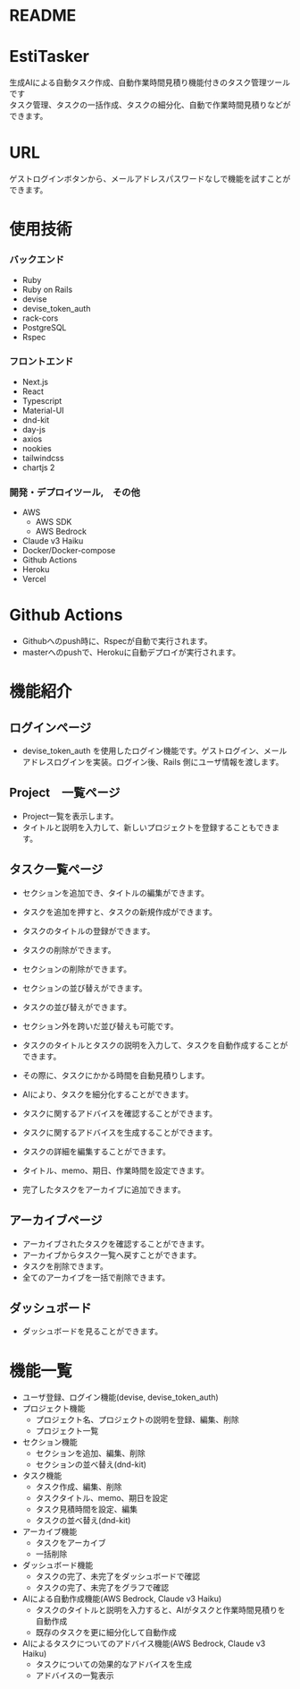 
# README

# EstiTasker
生成AIによる自動タスク作成、自動作業時間見積り機能付きのタスク管理ツールです <br >
タスク管理、タスクの一括作成、タスクの細分化、自動で作業時間見積りなどができます。<br >

# URL
ゲストログインボタンから、メールアドレスパスワードなしで機能を試すことができます。

# 使用技術
### バックエンド
- Ruby
- Ruby on Rails
- devise
- devise_token_auth
- rack-cors
- PostgreSQL
- Rspec

### フロントエンド
- Next.js
- React
- Typescript
- Material-UI
- dnd-kit
- day-js
- axios
- nookies
- tailwindcss
- chartjs 2

### 開発・デプロイツール,　その他
- AWS
  - AWS SDK
  - AWS Bedrock
- Claude v3 Haiku
- Docker/Docker-compose
- Github Actions
- Heroku
- Vercel

# Github Actions
- Githubへのpush時に、Rspecが自動で実行されます。
- masterへのpushで、Herokuに自動デプロイが実行されます。

# 機能紹介

## ログインページ
- devise_token_auth を使用したログイン機能です。ゲストログイン、メールアドレスログインを実装。ログイン後、Rails 側にユーザ情報を渡します。

## Project　一覧ページ
- Project一覧を表示します。
- タイトルと説明を入力して、新しいプロジェクトを登録することもできます。

## タスク一覧ページ
- セクションを追加でき、タイトルの編集ができます。
- タスクを追加を押すと、タスクの新規作成ができます。
- タスクのタイトルの登録ができます。
- タスクの削除ができます。
- セクションの削除ができます。


- セクションの並び替えができます。
- タスクの並び替えができます。
- セクション外を跨いだ並び替えも可能です。


- タスクのタイトルとタスクの説明を入力して、タスクを自動作成することができます。
- その際に、タスクにかかる時間を自動見積りします。


- AIにより、タスクを細分化することができます。


- タスクに関するアドバイスを確認することができます。
- タスクに関するアドバイスを生成することができます。


- タスクの詳細を編集することができます。
- タイトル、memo、期日、作業時間を設定できます。
- 完了したタスクをアーカイブに追加できます。

## アーカイブページ
- アーカイブされたタスクを確認することができます。
- アーカイブからタスク一覧へ戻すことができます。
- タスクを削除できます。
- 全てのアーカイブを一括で削除できます。

## ダッシュボード
- ダッシュボードを見ることができます。


# 機能一覧
- ユーザ登録、ログイン機能(devise, devise_token_auth)
- プロジェクト機能
  - プロジェクト名、プロジェクトの説明を登録、編集、削除
  - プロジェクト一覧
- セクション機能
  - セクションを追加、編集、削除
  - セクションの並べ替え(dnd-kit)
- タスク機能
  - タスク作成、編集、削除
  - タスクタイトル、memo、期日を設定
  - タスク見積時間を設定、編集
  - タスクの並べ替え(dnd-kit)
- アーカイブ機能
  - タスクをアーカイブ
  - 一括削除
- ダッシュボード機能
  - タスクの完了、未完了をダッシュボードで確認
  - タスクの完了、未完了をグラフで確認
- AIによる自動作成機能(AWS Bedrock, Claude v3 Haiku)
  - タスクのタイトルと説明を入力すると、AIがタスクと作業時間見積りを自動作成
  - 既存のタスクを更に細分化して自動作成
- AIによるタスクについてのアドバイス機能(AWS Bedrock, Claude v3 Haiku)
  - タスクについての効果的なアドバイスを生成
  - アドバイスの一覧表示

